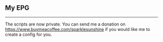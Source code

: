 ## My EPG ##
------------------

The scripts are now private. You can send me a donation on https://www.buymeacoffee.com/sparklesunshine if you would like me to create a config for you.
	
